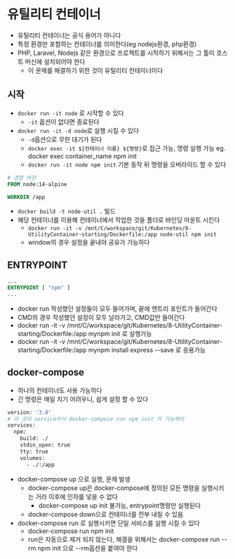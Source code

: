 # 유틸리티 컨테이너

- 유틸리티 컨테이너는 공식 용어가 아니다
- 특정 환경만 포함하는 컨테이너를 의미한다(eg nodejs환경, php환경)
- PHP, Laravel, Nodejs 같은 환경으로 프로젝트를 시작하기 위해서는 그 툴이 호스트 머신에 설치되어야 한다
    - 이 문제를 해결하기 위한 것이 유틸리티 컨테이너이다

## 시작
- `docker run -it node` 로 시작할 수 있다
    - `-it` 옵션이 없다면 종료된다
- `docker run -it -d node`로 실행 시킬 수 있다
    - `-d`옵션으로 무한 대기가 된다
    - `docker exec -it ${컨테이너 이름} ${명령}`로 접근 가능, 명령 실행 가능 eg. docker exec container_name npm init
    - `docker run -it node npm init` 기본 동작 뒤 명령을 오버라이드 할 수 있다

```Dockerfile
# 경량 버전
FROM node:14-alpine

WORKDIR /app
```
- `docker build -t node-util .` 빌드
- 해당 컨테이너를 이용해 컨테이너에서 작업한 것을 폴더로 바인딩 마운트 시킨다
    - `docker run -it -v /mnt/C/workspace/git/Kubernetes/8-UtilityContainer-starting/Dockerfile:/app node-util npm init`
    - window의 경우 설정을 끝내야 공유가 가능하다

## ENTRYPOINT
```Dockerfile
...
ENTRYPOINT [ "npm" ]
...
```
- docker run  작성했던 설정들이 모두 들어가며, 끝에 엔트리 포인트가 들어간다
- CMD의 경우 작성했던 설정이 모두 날라가고, CMD값만 들어간다
- docker run -it -v /mnt/C/workspace/git/Kubernetes/8-UtilityContainer-starting/Dockerfile:/app mynpm init 로 실행가능
- docker run -it -v /mnt/C/workspace/git/Kubernetes/8-UtilityContainer-starting/Dockerfile:/app mynpm install express --save 로 응용가능

## docker-compose
- 하나의 컨테이너도 사용 가능하다
- 긴 명령은 매일 치기 어려우니, 쉽게 설정 할 수 있다
```Dockerfile
version: '3.8'
# 이 곳이 service라서 docker-compose run npm init 이 가능하다
services:
  npm:
    build: ./
    stdin_open: true
    tty: true
    volumes:
      - ./:/app
```
- docker-compose up 으로 실행, 문제 발생
    - docker-compose up은 docker-compose에 정의된 모든 명령을 실행시키는 거라 이후에 인자를 넣을 수 없다
        - docker-compose up init 불가능, entrypoint명령만 실행된다
    - docker-compose down으로 컨테이너를 전부 내릴 수 있음
- docker-compose run 로 실행시키면 단일 서비스를 실행 시킬 수 있다
    - docker-compose run npm init
    - run은 자동으로 제거 되지 않는다, 해결을 위해서는 docker-compose run --rm npm init 으로 --rm옵션을 붙여야 한다